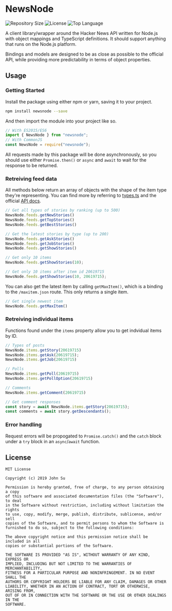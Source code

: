 # NewsNode
![Repository Size](https://img.shields.io/github/repo-size/Tyncture/newsnode.svg?t&style=flat-square)
![License](https://img.shields.io/github/license/Tyncture/newsnode.svg?&style=flat-square)
![Top Language](https://img.shields.io/github/languages/top/Tyncture/newsnode.svg?&style=flat-square)

A client library/wrapper around the Hacker News API written for
Node.js with object mappings and TypeScript definitions. 
It should support anything that runs on the Node.js platform.

Bindings and models are designed to be as close as possible to the 
official API, while providing more predictability in terms of 
object properties.

## Usage

### Getting Started
Install the package using either npm or yarn, saving it to your project.
```sh
npm install newsnode --save
```

And then import the module into your project like so.
```js
// With ES2015/ES6
import { NewsNode } from "newsnode";
// With CommonJS
const NewsNode = require("newsnode");
```

All requests made by this package will be done asynchronously, so you should
use either `Promise.then()` or `async` and `await` to wait for the response to be
returned.

### Retreiving feed data
All methods below return an array of objects with the shape of the item type they're 
representing. You can find more by referring to [types.ts](src/types.ts) and 
the official [API docs](https://github.com/HackerNews/API).

```js
// Get all types of stories by ranking (up to 500)
NewsNode.feeds.getNewStories()
NewsNode.feeds.getTopStories()
NewsNode.feeds.getBestStories()

// Get the latest stories by type (up to 200)
NewsNode.feeds.getAskStories()
NewsNode.feeds.getJobStories()
NewsNode.feeds.getShowStories()

// Get only 10 items
NewsNode.feeds.getShowStories(10);

// Get only 10 items after item id 20619715
NewsNode.feeds.getShowStories(10, 20619715);
```

You can also get the latest item by calling `getMaxItem()`, which is a binding to
the `/maxitem.json` route. This only returns a single item.
```js
// Get single newest item
NewsNode.feeds.getMaxItem()
```

### Retreiving individual items
Functions found under the `items` property allow you to get indvidual items by ID.
```js
// Types of posts
NewsNode.items.getStory(20619715)
NewsNode.items.getAsk(20619715);
NewsNode.items.getJob(20619715)

// Polls
NewsNode.items.getPoll(20619715)
NewsNode.items.getPollOption(20619715)

// Comments
NewsNode.items.getComment(20619715)

// Get comment responses
const story = await NewsNode.items.getStory(20619715);
const comments = await story.getDescendants();
```

### Error handling
Request errors will be propogated to `Promise.catch()` and the `catch` block
under a `try` block in an `async`/`await` function.

## License
```
MIT License

Copyright (c) 2019 John Su

Permission is hereby granted, free of charge, to any person obtaining a copy
of this software and associated documentation files (the "Software"), to deal
in the Software without restriction, including without limitation the rights
to use, copy, modify, merge, publish, distribute, sublicense, and/or sell
copies of the Software, and to permit persons to whom the Software is
furnished to do so, subject to the following conditions:

The above copyright notice and this permission notice shall be included in all
copies or substantial portions of the Software.

THE SOFTWARE IS PROVIDED "AS IS", WITHOUT WARRANTY OF ANY KIND, EXPRESS OR
IMPLIED, INCLUDING BUT NOT LIMITED TO THE WARRANTIES OF MERCHANTABILITY,
FITNESS FOR A PARTICULAR PURPOSE AND NONINFRINGEMENT. IN NO EVENT SHALL THE
AUTHORS OR COPYRIGHT HOLDERS BE LIABLE FOR ANY CLAIM, DAMAGES OR OTHER
LIABILITY, WHETHER IN AN ACTION OF CONTRACT, TORT OR OTHERWISE, ARISING FROM,
OUT OF OR IN CONNECTION WITH THE SOFTWARE OR THE USE OR OTHER DEALINGS IN THE
SOFTWARE.
```
